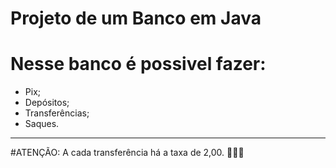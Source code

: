 # Projeto de um Banco em Java

 # Nesse banco é possivel fazer:
  * Pix;
  * Depósitos;
  * Transferências;
  * Saques.
 
 ---------------------------------------------------------------------
 #ATENÇÃO: A cada transferência há a taxa de 2,00. 🤣🤣🤣
